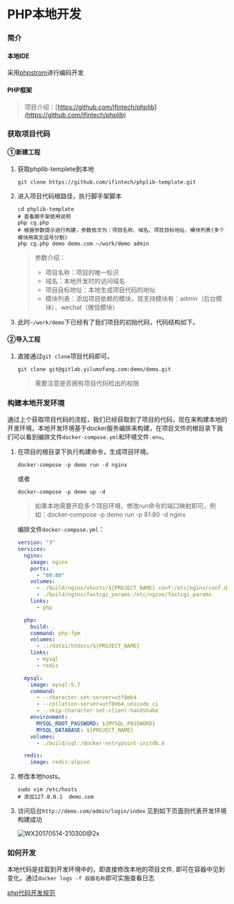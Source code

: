 # PHP本地开发

### 简介

#### 本地IDE

采用[phpstrom](http://www.jetbrains.com/phpstorm/)进行编码开发

#### PHP框架

> 项目介绍：[https://github.com/ifintech/phplib](https://github.com/ifintech/phplib)

### 获取项目代码

#### ①新建工程

1. 获取phplib-templete到本地

   ```shell
   git clone https://github.com/ifintech/phplib-template.git
   ```

2. 进入项目代码根路径，执行脚手架脚本

   ```shell
   cd phplib-template
   # 查看脚手架使用说明
   php cg.php
   # 根据参数提示进行构建，参数依次为：项目名称、域名、项目目标地址、模块列表(多个模块用英文逗号分割)
   php cg.php demo demo.com ~/work/demo admin
   ```

   > 参数介绍：
   >
   > * 项目名称：项目的唯一标识
   > * 域名：本地开发时的访问域名
   > * 项目目标地址：本地生成项目代码的地址
   > * 模块列表：添加项目依赖的模块，现支持模块有：admin（后台模块）、wechat（微信模块）

3. 此时`~/work/demo`下已经有了我们项目的初始代码，代码结构如下。

#### ②导入工程

1. 直接通过`git clone`项目代码即可。

   ```shell
   git clone git@gitlab.yilumofang.com:demo/demo.git
   ```

   > 需要注意是否拥有项目代码检出的权限

### 构建本地开发环境

通过上个获取项目代码的流程，我们已经获取到了项目的代码，现在来构建本地的开发环境，本地开发环境基于docker服务编排来构建，在项目文件的根目录下我们可以看到编排文件`docker-compose.yml`和环境文件`.env`。

1. 在项目的根目录下执行构建命令，生成项目环境。

   ```shell
   docker-compose -p demo run -d nginx
   ```
   或者

   ```
   docker-compose -p demo up -d
   ```

   > 如果本地需要开启多个项目环境，修改run命令的端口映射即可，例如：docker-compose -p demo run -p 81:80 -d nginx

   编排文件`docker-compose.yml`：

   ```yaml
   version: "3"
   services:
     nginx:
       image: nginx
       ports:
         - "80:80"
       volumes:
         - ./build/nginx/vhosts/${PROJECT_NAME}.conf:/etc/nginx/conf.d/${PROJECT_NAME}.conf
         - ./build/nginx/fastcgi_params:/etc/nginx/fastcgi_params
       links:
         - php

     php:
       build: .
       command: php-fpm
       volumes:
         - .:/data1/htdocs/${PROJECT_NAME}
       links:
         - mysql
         - redis

     mysql:
       image: mysql:5.7
       command:
         - --character-set-server=utf8mb4
         - --collation-server=utf8mb4_unicode_ci
         - --skip-character-set-client-handshake
       environment:
         MYSQL_ROOT_PASSWORD: ${MYSQL_PASSWORD}
         MYSQL_DATABASE: ${PROJECT_NAME}
       volumes:
         - ./build/sql:/docker-entrypoint-initdb.d

     redis:
       image: redis:alpine
   ```

2. 修改本地hosts。

   ```shell
   sudo vim /etc/hosts
   # 添加127.0.0.1  demo.com
   ```

3. 访问后台`http://demo.com/admin/login/index`  见到如下页面则代表开发环境构建成功

   ![WX20170514-210300@2x](http://ww1.sinaimg.cn/large/006tNbRwly1ffm9wija05j31kw0s7h8k.jpg)

### 如何开发

本地代码是挂载到开发环境中的，即直接修改本地的项目文件, 即可在容器中见到变化。通过`docker logs -f 容器名称`即可实施查看日志

[php代码开发规范](rule/php.md)


